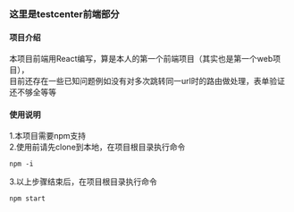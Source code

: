 ### 这里是testcenter前端部分
#### 项目介绍
本项目前端用React编写，算是本人的第一个前端项目（其实也是第一个web项目），  
目前还存在一些已知问题例如没有对多次跳转同一url时的路由做处理，表单验证还不够全等等

#### 使用说明
1.本项目需要npm支持  
2.使用前请先clone到本地，在项目根目录执行命令
```
npm -i
```
3.以上步骤结束后，在项目根目录执行命令
```
npm start
```